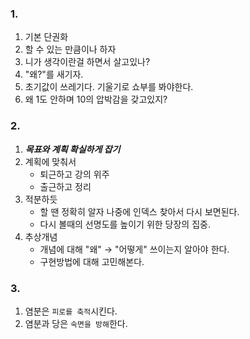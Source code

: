 ### 1.
1. 기본 단권화
2. 할 수 있는 만큼이나 하자
3. 니가 생각이란걸 하면서 살고있나?
4. "왜?"를 새기자.
5. 초기값이 쓰레기다. 기울기로 쇼부를 봐야한다.
6. 왜 1도 안하며 10의 압박감을 갖고있지?
### 2.
1. ***목표와 계획 확실하게 잡기*** 
2. 계획에 맞춰서
   - 퇴근하고 강의 위주
   - 출근하고 정리
3. 적분하듯 
   - 할 땐 정확히 알자 나중에 인덱스 찾아서 다시 보면된다. 
   - 다시 볼때의 선명도를 높이기 위한 당장의 집중.
4. 추상개념
   - 개념에 대해 "왜" → "어떻게" 쓰이는지 알아야 한다. 
   - 구현방법에 대해 고민해본다.
   
### 3.
1. 염분은 `피로를 축적`시킨다.
2. 염분과 당은 `숙면을 방해`한다.